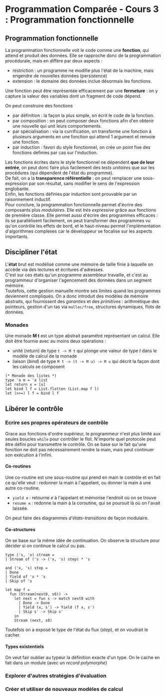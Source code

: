 # Programmation Comparée - Cours 3 : Programmation fonctionnelle 

## Programmation fonctionnelle

La programmation fonctionnelle voit le code comme une **fonction**, qui 
attend et produit des données. Elle se rapproche donc de la programmation 
procédurale, mais en diffère par deux aspects : 

- restriction : un programme ne modifie plus l'état de la machine, mais 
engendre de nouvelles données (persistence)
- extension : le domaine des données inclue désormais les fonctions. 

Une fonction peut être représentée efficacement par une **fermeture** : on 
y capture la valeur des variables dont un fragment de code dépend.  

On peut construire des fonctions  

* par définition : la façon la plus simple, on écrit le code de la fonction.
* par composition : on peut composer deux fonctions afin d'en obtenir une 
  nouvelle qui unit leurs comportements. 
* par spécialisation : via la currification, on transforme une fonction à 
  plusieurs arguments en une fonction qui attend 1 argument et renvoie une 
  fonction.  
* par induction : favori du style fonctionnel, on crée un point fixe des 
fonctions définies par cas sur l'induction. 

Les fonctions écrites dans le style fonctionnel ne dépendent **que de leur 
entrée**, on peut donc faire plus facilement des *tests unitaires* que sur les 
procédures (qui dépendent de l'état du programme).  
De fait, on a la **transparence référentielle** : on peut remplacer une 
sous-expression par son résultat, sans modifier le sens de l'expression 
englobante.  
Enfin, les fonctions définies par induction sont prouvable par un raisonnement 
inductif.  
Pour conclure, la programmation fonctionnelle permet d'écrire des composants 
plus *modulaires*. Elle est *très expressive* grâce aux fonctions de première 
classe. Elle permet aussi d'écrire des programmes efficaces : ils se 
parallélisent facilement, on peut transformer des programmes vu qu'on contrôle 
les effets de bord, et le haut-niveau permet l'implémentation d'algorithmes 
complexes car le développeur se focalise sur les aspects importants. 

## Discipliner l'état

L'**état** brut est modélisé comme une mémoire de taille finie à laquelle 
on accède via des lectures et écritures d'adresses.  
C'est sur ces états qu'un programme assembleur travaille, et c'est au 
programmeur d'organiser l'agencement des données dans un segment mémoire.  
Toutefois, cette gestion manuelle montre ses limites quand les programmes 
deviennent compliqués. On a donc introduit des modèles de mémoire abstraits, 
qui fournissent des *garanties* et des *primitives* : arithmétique des 
pointeurs, gestion d'un tas via ```malloc/free```, structures dynamiques, flots 
de données.  

### Monades 

Une monade **M t** est un type abstrait paramétré représentant un calcul. Elle 
doit être fournie avec au moins deux opérations : 

- unité (*return*) de type ```t -> M t``` qui plonge une valeur de type *t* 
dans le modèle de calcul de la monade
- liaison (*bind*) de type ```M t -> (t -> M u) -> M u``` qui décrit la façon 
dont les calculs se composent

```
(* Monade des listes *)
type 'a m = 'a list
let return x = [x]
let bind l f = List.flatten (List.map f l)
let (>>=) l f = bind l f
```

## Libérer le contrôle 

### Ecrire ses propres opérateurs de contrôle 

Grace aux fonctions d'ordre supérieur, le programmeur n'est plus limité 
aux seules boucles ```while``` pour contrôler le flot. N'importe quel protocole 
peut être défini pour transmettre le contrôle. On se base sur le fait qu'une 
fonction ne doit pas nécessairement rendre la main, mais peut continuer 
son exécution à l'infini. 

#### Co-routines 

Une co-routine est une sous-routine qui prend en main le contrôle et en fait ce 
qu'elle veut : redonner la main à l'appelant, ou donner la main à une autre 
co-routine.  

- ```yield e``` : retourne *e* à l'appelant et mémorise l'endroit où on se 
trouve
- ```resume e``` : redonne la main à la coroutine, qui se poursuit là où on 
l'avait laissée. 

On peut faire des diagrammes *d'états-transitions* de façon modulaire. 

#### Co-structures 

On se base sur la même idée de continuation. On observe la structure pour 
décider si on continue le calcul ou pas. 
```
type ('s, 'x) stream = 
| Stream of ('s -> ('x, 's) step) * 's

and ('x, 's) step = 
| Done 
| Yield of 'x * 's
| Skip of 's

let map f = 
  fun (Stream(next0, s0)) ->
    let next = fun s -> match next0 with
      | Done -> Done
      | Yield (x, s') -> Yield (f x, s')
      | Skip s' -> Skip s'
    in
    Stream (next, s0)
```
Toutefois on a exposé le type de l'état du flux (*step*), et on voudrait le 
cacher. 

#### Types existentiels 

On veut fair oublier au typeur la définition exacte d'un type. On le cache 
en fait dans un module (avec un *record polymorphe*)

### Explorer d'autres stratégies d'évaluation 

### Créer et utiliser de nouveaux modèles de calcul